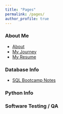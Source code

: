 ```yaml
---
title: "Pages"
permalink: /pages/
author_profile: true
---
```


<p>
<h3> About Me </h3>
</p>

<p>
<ul>
<li type="disc"> <a href="/about"> About </a></li>
<li type="disc"> <a href="/journey"> My Journey </a></li>
<li type="disc"> <a href="/resume"> My Resume </a></li>
</ul>
</p>

<p> 
<h3> Database Info </h3>
<ul>
<li type="disc"> <a href="/SQL_Bootcamp"> SQL Bootcamp Notes </a></li>
</ul>
</p> 

<p>
<h3> Python Info </h3>
</p>

<p>
<h3> Software Testing / QA </h3>
</p>

 